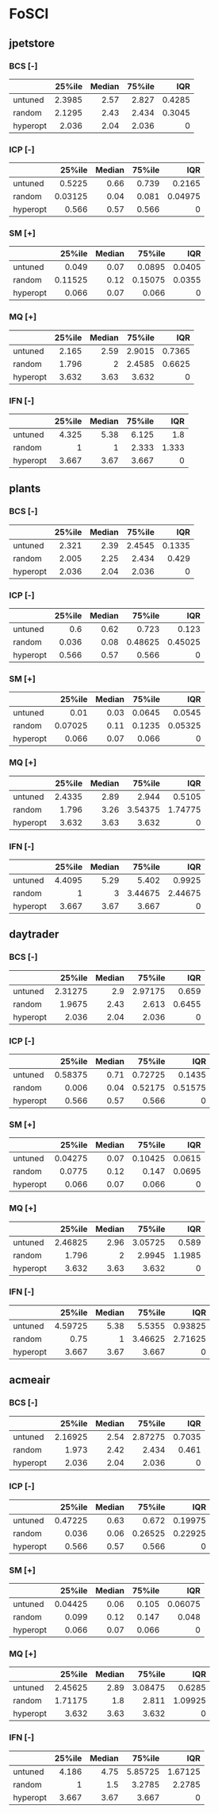 # FoSCI

## jpetstore


###    BCS [-] 

|          |   25%ile |   Median |   75%ile |    IQR |
|:---------|---------:|---------:|---------:|-------:|
| untuned  |   2.3985 |     2.57 |    2.827 | 0.4285 |
| random   |   2.1295 |     2.43 |    2.434 | 0.3045 |
| hyperopt |   2.036  |     2.04 |    2.036 | 0      |

###    ICP [-] 

|          |   25%ile |   Median |   75%ile |     IQR |
|:---------|---------:|---------:|---------:|--------:|
| untuned  |  0.5225  |     0.66 |    0.739 | 0.2165  |
| random   |  0.03125 |     0.04 |    0.081 | 0.04975 |
| hyperopt |  0.566   |     0.57 |    0.566 | 0       |

###    SM [+] 

|          |   25%ile |   Median |   75%ile |    IQR |
|:---------|---------:|---------:|---------:|-------:|
| untuned  |  0.049   |     0.07 |  0.0895  | 0.0405 |
| random   |  0.11525 |     0.12 |  0.15075 | 0.0355 |
| hyperopt |  0.066   |     0.07 |  0.066   | 0      |

###    MQ [+] 

|          |   25%ile |   Median |   75%ile |    IQR |
|:---------|---------:|---------:|---------:|-------:|
| untuned  |    2.165 |     2.59 |   2.9015 | 0.7365 |
| random   |    1.796 |     2    |   2.4585 | 0.6625 |
| hyperopt |    3.632 |     3.63 |   3.632  | 0      |

###    IFN [-] 

|          |   25%ile |   Median |   75%ile |   IQR |
|:---------|---------:|---------:|---------:|------:|
| untuned  |    4.325 |     5.38 |    6.125 | 1.8   |
| random   |    1     |     1    |    2.333 | 1.333 |
| hyperopt |    3.667 |     3.67 |    3.667 | 0     |

## plants


###    BCS [-] 

|          |   25%ile |   Median |   75%ile |    IQR |
|:---------|---------:|---------:|---------:|-------:|
| untuned  |    2.321 |     2.39 |   2.4545 | 0.1335 |
| random   |    2.005 |     2.25 |   2.434  | 0.429  |
| hyperopt |    2.036 |     2.04 |   2.036  | 0      |

###    ICP [-] 

|          |   25%ile |   Median |   75%ile |     IQR |
|:---------|---------:|---------:|---------:|--------:|
| untuned  |    0.6   |     0.62 |  0.723   | 0.123   |
| random   |    0.036 |     0.08 |  0.48625 | 0.45025 |
| hyperopt |    0.566 |     0.57 |  0.566   | 0       |

###    SM [+] 

|          |   25%ile |   Median |   75%ile |     IQR |
|:---------|---------:|---------:|---------:|--------:|
| untuned  |  0.01    |     0.03 |   0.0645 | 0.0545  |
| random   |  0.07025 |     0.11 |   0.1235 | 0.05325 |
| hyperopt |  0.066   |     0.07 |   0.066  | 0       |

###    MQ [+] 

|          |   25%ile |   Median |   75%ile |     IQR |
|:---------|---------:|---------:|---------:|--------:|
| untuned  |   2.4335 |     2.89 |  2.944   | 0.5105  |
| random   |   1.796  |     3.26 |  3.54375 | 1.74775 |
| hyperopt |   3.632  |     3.63 |  3.632   | 0       |

###    IFN [-] 

|          |   25%ile |   Median |   75%ile |     IQR |
|:---------|---------:|---------:|---------:|--------:|
| untuned  |   4.4095 |     5.29 |  5.402   | 0.9925  |
| random   |   1      |     3    |  3.44675 | 2.44675 |
| hyperopt |   3.667  |     3.67 |  3.667   | 0       |

## daytrader


###    BCS [-] 

|          |   25%ile |   Median |   75%ile |    IQR |
|:---------|---------:|---------:|---------:|-------:|
| untuned  |  2.31275 |     2.9  |  2.97175 | 0.659  |
| random   |  1.9675  |     2.43 |  2.613   | 0.6455 |
| hyperopt |  2.036   |     2.04 |  2.036   | 0      |

###    ICP [-] 

|          |   25%ile |   Median |   75%ile |     IQR |
|:---------|---------:|---------:|---------:|--------:|
| untuned  |  0.58375 |     0.71 |  0.72725 | 0.1435  |
| random   |  0.006   |     0.04 |  0.52175 | 0.51575 |
| hyperopt |  0.566   |     0.57 |  0.566   | 0       |

###    SM [+] 

|          |   25%ile |   Median |   75%ile |    IQR |
|:---------|---------:|---------:|---------:|-------:|
| untuned  |  0.04275 |     0.07 |  0.10425 | 0.0615 |
| random   |  0.0775  |     0.12 |  0.147   | 0.0695 |
| hyperopt |  0.066   |     0.07 |  0.066   | 0      |

###    MQ [+] 

|          |   25%ile |   Median |   75%ile |    IQR |
|:---------|---------:|---------:|---------:|-------:|
| untuned  |  2.46825 |     2.96 |  3.05725 | 0.589  |
| random   |  1.796   |     2    |  2.9945  | 1.1985 |
| hyperopt |  3.632   |     3.63 |  3.632   | 0      |

###    IFN [-] 

|          |   25%ile |   Median |   75%ile |     IQR |
|:---------|---------:|---------:|---------:|--------:|
| untuned  |  4.59725 |     5.38 |  5.5355  | 0.93825 |
| random   |  0.75    |     1    |  3.46625 | 2.71625 |
| hyperopt |  3.667   |     3.67 |  3.667   | 0       |

## acmeair


###    BCS [-] 

|          |   25%ile |   Median |   75%ile |    IQR |
|:---------|---------:|---------:|---------:|-------:|
| untuned  |  2.16925 |     2.54 |  2.87275 | 0.7035 |
| random   |  1.973   |     2.42 |  2.434   | 0.461  |
| hyperopt |  2.036   |     2.04 |  2.036   | 0      |

###    ICP [-] 

|          |   25%ile |   Median |   75%ile |     IQR |
|:---------|---------:|---------:|---------:|--------:|
| untuned  |  0.47225 |     0.63 |  0.672   | 0.19975 |
| random   |  0.036   |     0.06 |  0.26525 | 0.22925 |
| hyperopt |  0.566   |     0.57 |  0.566   | 0       |

###    SM [+] 

|          |   25%ile |   Median |   75%ile |     IQR |
|:---------|---------:|---------:|---------:|--------:|
| untuned  |  0.04425 |     0.06 |    0.105 | 0.06075 |
| random   |  0.099   |     0.12 |    0.147 | 0.048   |
| hyperopt |  0.066   |     0.07 |    0.066 | 0       |

###    MQ [+] 

|          |   25%ile |   Median |   75%ile |     IQR |
|:---------|---------:|---------:|---------:|--------:|
| untuned  |  2.45625 |     2.89 |  3.08475 | 0.6285  |
| random   |  1.71175 |     1.8  |  2.811   | 1.09925 |
| hyperopt |  3.632   |     3.63 |  3.632   | 0       |

###    IFN [-] 

|          |   25%ile |   Median |   75%ile |     IQR |
|:---------|---------:|---------:|---------:|--------:|
| untuned  |    4.186 |     4.75 |  5.85725 | 1.67125 |
| random   |    1     |     1.5  |  3.2785  | 2.2785  |
| hyperopt |    3.667 |     3.67 |  3.667   | 0       |
